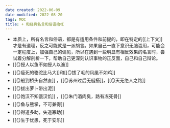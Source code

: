 ```yaml
---
date created: 2022-06-09
date modified: 2022-08-20
tags: MOC
title: + 和经典名言和俗语抬杠
---
```

- 本质上，所有名言和俗语，都是有适用条件和前提的，即在特定的[[上下文]]才是有道理，反之可能就是一派胡言。如果自己一直下意识无脑滥用，可能会一定程度上，加强自己的偏见，所以在遇到一些明显有相反效果的名言时，尝试着分解剖析一下，帮助自己更深刻认识事物的正反面，自己和自己辩论。
- [[🪞授人以鱼不如授人以渔]]
- [[🪞瘦死的骆驼比马大]]和[[🪞拔了毛的凤凰不如鸡]]
- [[🪞船到桥头自然直]] ，[[🪞苏州过后无艇搭]]，[[🪞天无绝人之路]]
- [[🪞拔出萝卜带出泥]]
- [[🪞饱汉不知饿汉饥]] ，[[🪞朱门酒肉臭，路有冻死骨]]
- [[🪞鱼与熊掌，不可兼得]]
- [[🪞得道多助，失道寡助]]
- [[🪞生于忧患，死于安乐]]
